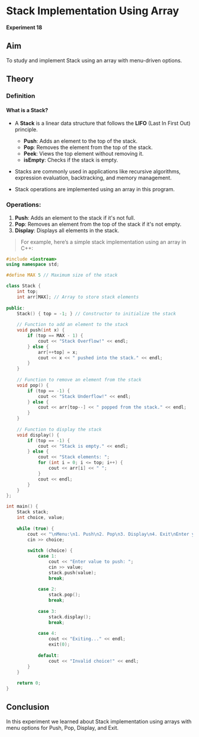 # Stack Implementation Using Array

**Experiment 18**

## Aim  
To study and implement Stack using an array with menu-driven options.

## Theory  
### Definition  
#### What is a Stack?
- A **Stack** is a linear data structure that follows the **LIFO** (Last In First Out) principle.
  - **Push**: Adds an element to the top of the stack.
  - **Pop**: Removes the element from the top of the stack.
  - **Peek**: Views the top element without removing it.
  - **isEmpty**: Checks if the stack is empty.
  
- Stacks are commonly used in applications like recursive algorithms, expression evaluation, backtracking, and memory management.

- Stack operations are implemented using an array in this program.

### Operations:
1. **Push**: Adds an element to the stack if it's not full.
2. **Pop**: Removes an element from the top of the stack if it's not empty.
3. **Display**: Displays all elements in the stack.

> For example, here’s a simple stack implementation using an array in C++:

```cpp
#include <iostream>
using namespace std;

#define MAX 5 // Maximum size of the stack

class Stack {
    int top;
    int arr[MAX]; // Array to store stack elements
    
public:
    Stack() { top = -1; } // Constructor to initialize the stack
    
    // Function to add an element to the stack
    void push(int x) {
        if (top == MAX - 1) {
            cout << "Stack Overflow!" << endl;
        } else {
            arr[++top] = x;
            cout << x << " pushed into the stack." << endl;
        }
    }
    
    // Function to remove an element from the stack
    void pop() {
        if (top == -1) {
            cout << "Stack Underflow!" << endl;
        } else {
            cout << arr[top--] << " popped from the stack." << endl;
        }
    }
    
    // Function to display the stack
    void display() {
        if (top == -1) {
            cout << "Stack is empty." << endl;
        } else {
            cout << "Stack elements: ";
            for (int i = 0; i <= top; i++) {
                cout << arr[i] << " ";
            }
            cout << endl;
        }
    }
};

int main() {
    Stack stack;
    int choice, value;
    
    while (true) {
        cout << "\nMenu:\n1. Push\n2. Pop\n3. Display\n4. Exit\nEnter your choice: ";
        cin >> choice;
        
        switch (choice) {
            case 1:
                cout << "Enter value to push: ";
                cin >> value;
                stack.push(value);
                break;
                
            case 2:
                stack.pop();
                break;
                
            case 3:
                stack.display();
                break;
                
            case 4:
                cout << "Exiting..." << endl;
                exit(0);
                
            default:
                cout << "Invalid choice!" << endl;
        }
    }
    
    return 0;
}
```
## Conclusion 
In this experiment we learned about Stack implementation using arrays with menu options for Push, Pop, Display, and Exit.





